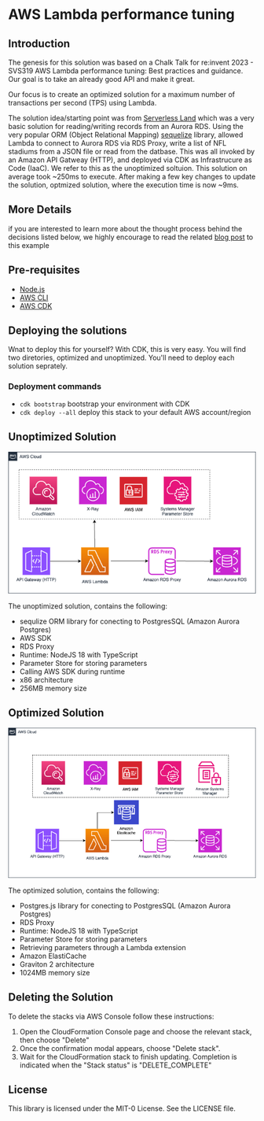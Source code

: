 # AWS Lambda performance tuning

## Introduction

The genesis for this solution was based on a Chalk Talk for re:invent 2023 -
SVS319 AWS Lambda performance tuning: Best practices and guidance.  Our goal is
to take an already good API and make it great.

Our focus is to create an optimized solution for a maximum number of transactions per second (TPS) using Lambda.

The solution idea/starting point was from [Serverless
Land](https://serverlessland.com/patterns/apigw-http-api-lambda-rds-proxy-cdk)
which was a very basic solution for reading/writing records from an Aurora RDS.
Using the very popular ORM (Object Relational Mapping)
[sequelize](https://sequelize.org/) library, allowed Lambda to
connect to Aurora RDS via RDS Proxy, write a list of  NFL stadiums from a JSON file or read
from the datbase. This was all invoked by an Amazon API Gatweay (HTTP), and
deployed via CDK as Infrastrucure as Code (IaaC).  We refer to this as the
unoptimized soltuion. This solution on average took ~250ms to execute.
After making a few key changes to update the solution, optmized
solution, where the execution time is now ~9ms.  

## More Details

if you are interested to learn more about the thought process behind the decisions listed below, we highly encourage to read the related [blog post](https://community.aws/posts/improved-lambda-warm-start-speed-95) to this example

## Pre-requisites

- [Node.js](https://nodejs.org/en/download/)
- [AWS CLI](https://aws.amazon.com/cli/)
- [AWS CDK](https://aws.amazon.com/cdk/)

## Deploying the solutions
Wnat to deploy this for yourself?  With CDK, this is very easy.  You will find
two diretories, optimized and unoptimized. You'll need to deploy each solution
seprately. 

### Deployment commands
* `cdk bootstrap`   bootstrap your environment with CDK
* `cdk deploy --all`      deploy this stack to your default AWS account/region

## Unoptimized Solution

![](./diagrams/unoptimized-aws.png)
 
The unoptimized solution, contains the following:

* sequlize ORM library for conecting to PostgresSQL (Amazon Aurora Postgres)
* AWS SDK
* RDS Proxy
* Runtime: NodeJS 18 with TypeScript
* Parameter Store for storing parameters
* Calling AWS SDK during runtime
* x86 architecture
* 256MB memory size

## Optimized Solution

![](./diagrams/optimized-aws.png)

The optimized solution, contains the following:

* Postgres.js library for conecting to PostgresSQL (Amazon Aurora Postgres)
* RDS Proxy
* Runtime: NodeJS 18 with TypeScript
* Parameter Store for storing parameters
* Retrieving parameters through a Lambda extension
* Amazon ElastiCache
* Graviton 2 architecture
* 1024MB memory size


## Deleting the Solution
To delete the stacks via AWS Console follow these instructions:

1. Open the CloudFormation Console page and choose the relevant stack, then choose "Delete"
2. Once the confirmation modal appears, choose "Delete stack".
3. Wait for the CloudFormation stack to finish updating. Completion is indicated when the "Stack status" is "DELETE_COMPLETE"

## License
This library is licensed under the MIT-0 License. See the LICENSE file.